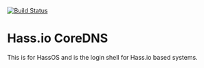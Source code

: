 [![Build Status](https://dev.azure.com/home-assistant/Home%20Assistant/_apis/build/status/home-assistant.hassos-cli?branchName=master)](https://dev.azure.com/home-assistant/Home%20Assistant/_build/latest?definitionId=5&branchName=master)

# Hass.io CoreDNS

This is for HassOS and is the login shell for Hass.io based systems.
